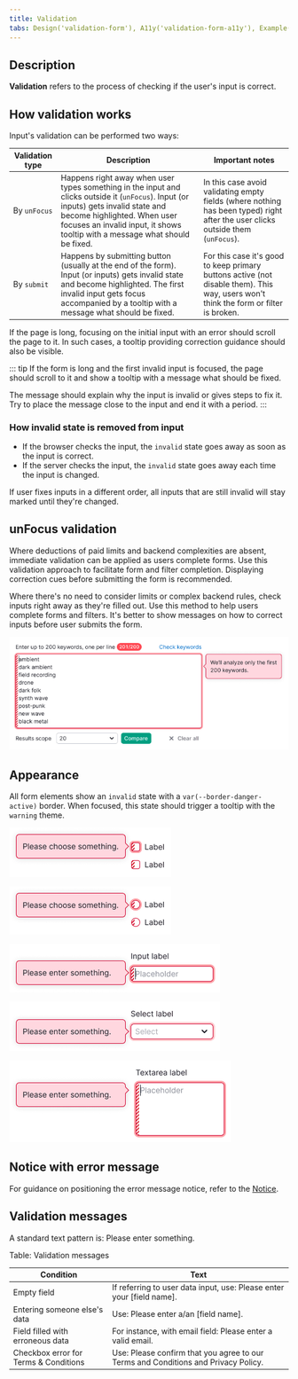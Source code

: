 ```yaml
---
title: Validation
tabs: Design('validation-form'), A11y('validation-form-a11y'), Example('validation-form-code')
---
```


## Description

**Validation** refers to the process of checking if the user's input is correct.

## How validation works

Input's validation can be performed two ways:

| Validation type | Description | Important notes |
| --------------- | ----------- | --------------- |
| By `unFocus`    | Happens right away when user types something in the input and clicks outside it (`unFocus`). Input (or inputs) gets invalid state and become highlighted. When user focuses an invalid input, it shows tooltip with a message what should be fixed. | In this case avoid validating empty fields (where nothing has been typed) right after the user clicks outside them (`unFocus`). |
| By `submit` | Happens by submitting button (usually at the end of the form). Input (or inputs) gets invalid state and become highlighted. The first invalid input gets focus accompanied by a tooltip with a message what should be fixed. | For this case it's good to keep primary buttons active (not disable them). This way, users won't think the form or filter is broken. |



If the page is long, focusing on the initial input with an error should scroll the page to it. In such cases, a tooltip providing correction guidance should also be visible.

::: tip
If the form is long and the first invalid input is focused, the page should scroll to it and show a tooltip with a message what should be fixed.

The message should explain why the input is invalid or gives steps to fix it. Try to place the message close to the input and end it with a period.
:::

### How invalid state is removed from input

- If the browser checks the input, the `invalid` state goes away as soon as the input is correct.
- If the server checks the input, the `invalid` state goes away each time the input is changed.

If user fixes inputs in a different order, all inputs that are still invalid will stay marked until they're changed.

## unFocus validation

Where deductions of paid limits and backend complexities are absent, immediate validation can be applied as users complete forms. Use this validation approach to facilitate form and filter completion. Displaying correction cues before submitting the form is recommended.

Where there's no need to consider limits or complex backend rules, check inputs right away as they're filled out. Use this method to help users complete forms and filters. It's better to show messages on how to correct inputs before user submits the form.

![](static/immediate-validation.png)

## Appearance

All form elements show an `invalid` state with a `var(--border-danger-active)` border. When focused, this state should trigger a tooltip with the `warning` theme.

![](./static/checkbox-validation.png)

![](./static/radio-validation.png)

![](./static/input-validation.png)

![](./static/select-validation.png)

![](./static/textarea-validation.png)

## Notice with error message

For guidance on positioning the error message notice, refer to the [Notice](/components/notice/notice).

## Validation messages

A standard text pattern is: Please enter something.

Table: Validation messages

| Condition  | Text            |
| ---------- | --------------- |
| Empty field | If referring to user data input, use: Please enter your [field name]. |
| Entering someone else's data | Use: Please enter a/an [field name].  |
| Field filled with erroneous data | For instance, with email field: Please enter a valid email. |
| Checkbox error for Terms & Conditions | Use: Please confirm that you agree to our Terms and Conditions and Privacy Policy.   |

